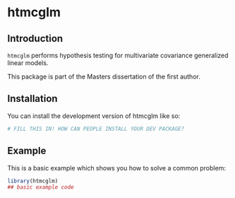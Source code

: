 # htmcglm

<!-- badges: start -->

<!-- badges: end -->

## Introduction

`htmcglm` performs hypothesis testing for multivariate covariance generalized linear models.

This package is part of the Masters dissertation of the first author.

## Installation

You can install the development version of htmcglm like so:

``` r
# FILL THIS IN! HOW CAN PEOPLE INSTALL YOUR DEV PACKAGE?
```

## Example

This is a basic example which shows you how to solve a common problem:

``` r
library(htmcglm)
## basic example code
```
